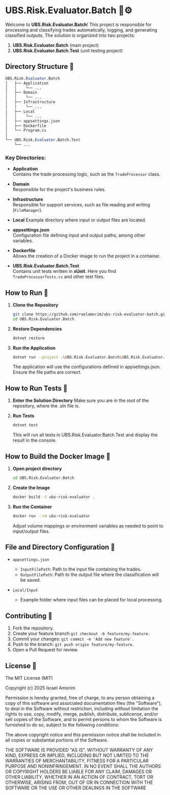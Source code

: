 # UBS.Risk.Evaluator.Batch 🏦⚙️

Welcome to **UBS.Risk.Evaluator.Batch**! This project is responsible for processing and classifying trades automatically, logging, and generating classified outputs. The solution is organized into two projects:

1. **UBS.Risk.Evaluator.Batch** (main project)  
2. **UBS.Risk.Evaluator.Batch.Test** (unit testing project)

## Directory Structure 🌳

```mathematica
UBS.Risk.Evaluator.Batch
│   ├── Application
│   │    └── ...
│   ├── Domain
│   │    └── ...
│   ├── Infrastructure
│   │    └── ...
│   ├── Local
│   │    └── ...
│   ├── appsettings.json
│   ├── Dockerfile
│   └── Program.cs
│
└── UBS.Risk.Evaluator.Batch.Test
    └── ...
```

### Key Directories:

- **Application**  
  Contains the trade processing logic, such as the `TradeProcessor` class.

- **Domain**  
  Responsible for the project's business rules.

- **Infrastructure**  
  Responsible for support services, such as file reading and writing (`FileManager`).

- **Local**
  Example directory where input or output files are located.

- **appsettings.json**  
  Configuration file defining input and output paths, among other variables.

- **Dockerfile**  
  Allows the creation of a Docker image to run the project in a container.

- **UBS.Risk.Evaluator.Batch.Test**  
  Contains unit tests written in **xUnit**. Here you find `TradeProcessorTests.cs` and other test files.

## How to Run 🚀

1. **Clone the Repository**  
   ```bash
   git clone https://github.com/raelamorim/ubs-risk-evaluator-batch.git
   cd UBS.Risk.Evaluator.Batch
    ```

2. **Restore Dependencies**
    ```bash
    dotnet restore
    ```
3. **Run the Application**
    ```bash
    dotnet run --project .\UBS.Risk.Evaluator.Batch\UBS.Risk.Evaluator.Batch.csproj
    ```

    The application will use the configurations defined in appsettings.json. Ensure the file paths are correct.

## How to Run Tests 🧪

1. **Enter the Solution Directory**
Make sure you are in the root of the repository, where the .sln file is.

2. **Run Tests**
    ```bash
    dotnet test
    ```
    This will run all tests in UBS.Risk.Evaluator.Batch.Test and display the result in the console.

## How to Build the Docker Image 🐳

1. **Open project directory**
    ```bash
    cd UBS.Risk.Evaluator.Batch    
    ```

2. **Create the Image**
    ```bash
    docker build -t ubs-risk-evaluator .
    ```

2. **Run the Container**
    ```bash
    docker run --rm ubs-risk-evaluator
    ```
    Adjust volume mappings or environment variables as needed to point to input/output files.

## File and Directory Configuration 📂

* `appsettings.json`
    * `InputFilePath`: Path to the input file containing the trades.
    * `OutputFilePath`: Path to the output file where the classification will be saved.

* `Local/Input`
    * Example folder where input files can be placed for local processing.


## Contributing 🤝

1. Fork the repository.
2. Create your feature branch `git checkout -b feature/my-feature.`
3. Commit your changes: `git commit -m 'Add new feature'.`
4. Push to the branch: `git push origin feature/my-feature.`
5. Open a Pull Request for review.

## License 📄

The MIT License (MIT)

Copyright (c) 2025 Israel Amorim

Permission is hereby granted, free of charge, to any person obtaining a copy of this software and associated documentation files (the "Software"), to deal in the Software without restriction, including without limitation the rights to use, copy, modify, merge, publish, distribute, sublicense, and/or sell copies of the Software, and to permit persons to whom the Software is furnished to do so, subject to the following conditions:

The above copyright notice and this permission notice shall be included in all copies or substantial portions of the Software.

THE SOFTWARE IS PROVIDED "AS IS", WITHOUT WARRANTY OF ANY KIND, EXPRESS OR IMPLIED, INCLUDING BUT NOT LIMITED TO THE WARRANTIES OF MERCHANTABILITY, FITNESS FOR A PARTICULAR PURPOSE AND NONINFRINGEMENT. IN NO EVENT SHALL THE AUTHORS OR COPYRIGHT HOLDERS BE LIABLE FOR ANY CLAIM, DAMAGES OR OTHER LIABILITY, WHETHER IN AN ACTION OF CONTRACT, TORT OR OTHERWISE, ARISING FROM, OUT OF OR IN CONNECTION WITH THE SOFTWARE OR THE USE OR OTHER DEALINGS IN THE SOFTWARE
